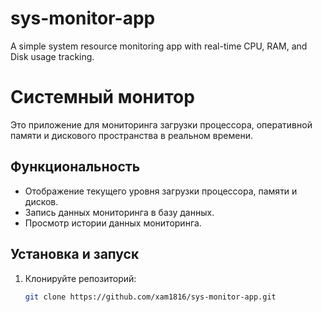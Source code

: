 # sys-monitor-app
A simple system resource monitoring app with real-time CPU, RAM, and Disk usage tracking.

# Системный монитор

Это приложение для мониторинга загрузки процессора, оперативной памяти и дискового пространства в реальном времени. 

## Функциональность

- Отображение текущего уровня загрузки процессора, памяти и дисков.
- Запись данных мониторинга в базу данных.
- Просмотр истории данных мониторинга.

## Установка и запуск

1. Клонируйте репозиторий:
   ```bash
   git clone https://github.com/xam1816/sys-monitor-app.git

